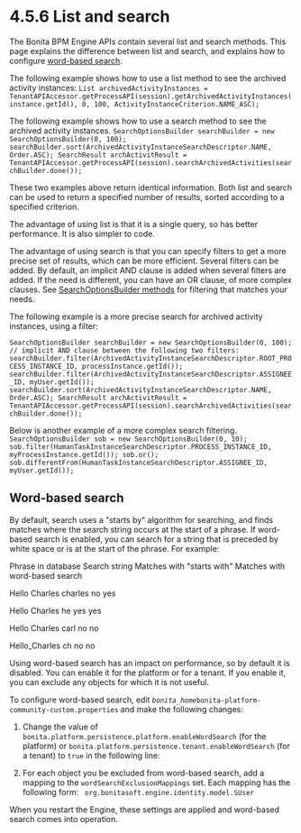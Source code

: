 # 4.5.6 List and search

The Bonita BPM Engine APIs contain several list and search methods. This page explains the difference between list and search, and explains how to configure [word-based search](#word_based_search).


The following example shows how to use a list method to see the archived activity instances:
`
List archivedActivityInstances = TenantAPIAccessor.getProcessAPI(session).getArchivedActivityInstances(instance.getId(), 0, 100, ActivityInstanceCriterion.NAME_ASC);
`


The following example shows how to use a search method to see the archived activity instances.
`
SearchOptionsBuilder searchBuilder = new SearchOptionsBuilder(0, 100);
searchBuilder.sort(ArchivedActivityInstanceSearchDescriptor.NAME, Order.ASC);
SearchResult archActivitResult = TenantAPIAccessor.getProcessAPI(session).searchArchivedActivities(searchBuilder.done());
`


These two examples above return identical information. Both list and search can be used to return a specified number of results, sorted according to a specified criterion.


The advantage of using list is that it is a single query, so has better performance. It is also simpler to code. 


The advantage of using search is that you can specify filters to get a more precise set of results, which can be more efficient. Several filters can be added. By default, an implicit AND clause is added when several filters are added. If the need is different,
you can have an OR clause, of more complex clauses. See [SearchOptionsBuilder methods](http://documentation.bonitasoft.com/javadoc/api/7.1/org/bonitasoft/engine/search/SearchOptionsBuilder.html) for filtering that matches your needs.   

The following example is a more precise search for archived activity instances, using a filter:

`
SearchOptionsBuilder searchBuilder = new SearchOptionsBuilder(0, 100);
// implicit AND clause between the following two filters:
searchBuilder.filter(ArchivedActivityInstanceSearchDescriptor.ROOT_PROCESS_INSTANCE_ID, processInstance.getId());
searchBuilder.filter(ArchivedActivityInstanceSearchDescriptor.ASSIGNEE_ID, myUser.getId());
searchBuilder.sort(ArchivedActivityInstanceSearchDescriptor.NAME, Order.ASC);
SearchResult archActivitResult = TenantAPIAccessor.getProcessAPI(session).searchArchivedActivities(searchBuilder.done());
`

Below is another example of a more complex search filtering.
`
SearchOptionsBuilder sob = new SearchOptionsBuilder(0, 10);
sob.filter(HumanTaskInstanceSearchDescriptor.PROCESS_INSTANCE_ID, myProcessInstance.getId());
sob.or();
sob.differentFrom(HumanTaskInstanceSearchDescriptor.ASSIGNEE_ID, myUser.getId());
`


## Word-based search


By default, search uses a "starts by" algorithm for searching, and finds matches where the search string occurs at the start of a phrase. 
If word-based search is enabled, you can search for a string that is preceded by white space or is at the start of the phrase. 
For example:

Phrase in database
Search string
Matches with "starts with"
Matches with word-based search

Hello Charles
charles
no
yes

Hello Charles
he
yes
yes

Hello Charles
carl
no
no

Hello\_Charles
ch
no
no

  
Using word-based search has an impact on performance, so by default it is disabled. You can enable it for the platform or for a tenant. If you enable it, you can exclude any objects for which it is not useful.

To configure word-based search, edit _`bonita_home`_`bonita-platform-community-custom.properties` and make the following changes: 


1. Change the value of `bonita.platform.persistence.platform.enableWordSearch` (for the platform) or 
`bonita.platform.persistence.tenant.enableWordSearch` (for a tenant) to `true` in the following line:
`
`

2. For each object you be excluded from word-based search, add a mapping to the `wordSearchExclusionMappings` set. Each mapping has the following form:
`
org.bonitasoft.engine.identity.model.SUser`


When you restart the Engine, these settings are applied and word-based search comes into operation.